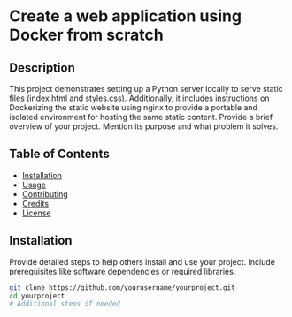 # Create a web application using Docker from scratch

## Description
This project demonstrates setting up a Python server locally to serve static files (index.html and styles.css). Additionally, it includes instructions on Dockerizing the static website using nginx to provide a portable and isolated environment for hosting the same static content.
Provide a brief overview of your project. Mention its purpose and what problem it solves.

## Table of Contents

- [Installation](#installation)
- [Usage](#usage)
- [Contributing](#contributing)
- [Credits](#credits)
- [License](#license)

## Installation

Provide detailed steps to help others install and use your project. Include prerequisites like software dependencies or required libraries.

```bash
git clone https://github.com/yourusername/yourproject.git
cd yourproject
# Additional steps if needed
